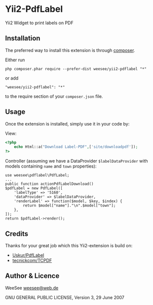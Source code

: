 Yii2-PdfLabel
=============

Yii2 Widget to print labels on PDF

Installation
------------

The preferred way to install this extension is through [composer](http://getcomposer.org/download/).

Either run

```
php composer.phar require --prefer-dist weesee/yii2-pdflabel "*"
```

or add

```
"weesee/yii2-pdflabel": "*"
```

to the require section of your `composer.json` file.


Usage
-----

Once the extension is installed, simply use it in your code by:

View:

```php 
<?php
    echo Html::a("Download Label-PDF",['site/downloadpdf']);
?>
```

Controller (assuming we have a DataProvider ```$labelDataProvider```
with models containing ```name``` and ```town``` properties):

    use weesee\pdflabel\PdfLabel;
    ...
    public function actionPdfLabelDownload()
    $pdfLabel = new PdfLabel([
        'labelType' => '5160',
        'dataProvider' => $labelDataProvider,
        'renderLabel' => function($model, $key, $index) {
            return $model["name"]."\n".$model["town"];
        },
    ]);
    return $pdfLabel->render();
        
Credits
-------

Thanks for your great job which this Yii2-extension is build on:

* [Uskur/PdfLabel](https://github.com/Uskur/PdfLabel)
* [tecnickcom/TCPDF](https://github.com/tecnickcom/TCPDF)

Author & Licence
----------------

WeeSee <weesee@web.de>

GNU GENERAL PUBLIC LICENSE, Version 3, 29 June 2007
